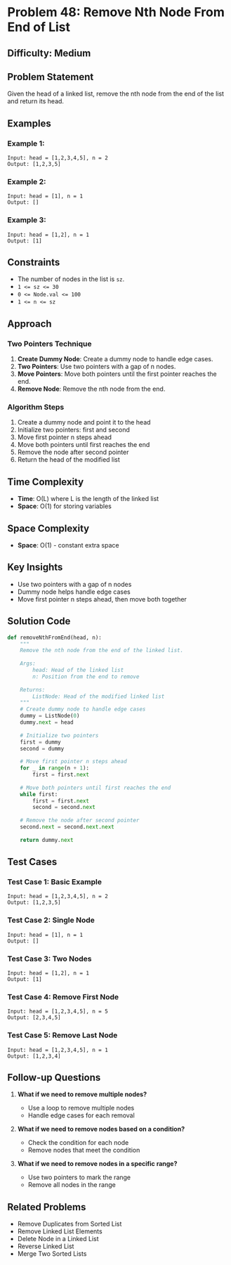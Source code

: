 # Problem 48: Remove Nth Node From End of List

## Difficulty: Medium

## Problem Statement

Given the head of a linked list, remove the nth node from the end of the list and return its head.

## Examples

### Example 1:
```
Input: head = [1,2,3,4,5], n = 2
Output: [1,2,3,5]
```

### Example 2:
```
Input: head = [1], n = 1
Output: []
```

### Example 3:
```
Input: head = [1,2], n = 1
Output: [1]
```

## Constraints

- The number of nodes in the list is `sz`.
- `1 <= sz <= 30`
- `0 <= Node.val <= 100`
- `1 <= n <= sz`

## Approach

### Two Pointers Technique

1. **Create Dummy Node**: Create a dummy node to handle edge cases.
2. **Two Pointers**: Use two pointers with a gap of n nodes.
3. **Move Pointers**: Move both pointers until the first pointer reaches the end.
4. **Remove Node**: Remove the nth node from the end.

### Algorithm Steps

1. Create a dummy node and point it to the head
2. Initialize two pointers: first and second
3. Move first pointer n steps ahead
4. Move both pointers until first reaches the end
5. Remove the node after second pointer
6. Return the head of the modified list

## Time Complexity

- **Time**: O(L) where L is the length of the linked list
- **Space**: O(1) for storing variables

## Space Complexity

- **Space**: O(1) - constant extra space

## Key Insights

- Use two pointers with a gap of n nodes
- Dummy node helps handle edge cases
- Move first pointer n steps ahead, then move both together

## Solution Code

```python
def removeNthFromEnd(head, n):
    """
    Remove the nth node from the end of the linked list.
    
    Args:
        head: Head of the linked list
        n: Position from the end to remove
        
    Returns:
        ListNode: Head of the modified linked list
    """
    # Create dummy node to handle edge cases
    dummy = ListNode(0)
    dummy.next = head
    
    # Initialize two pointers
    first = dummy
    second = dummy
    
    # Move first pointer n steps ahead
    for _ in range(n + 1):
        first = first.next
    
    # Move both pointers until first reaches the end
    while first:
        first = first.next
        second = second.next
    
    # Remove the node after second pointer
    second.next = second.next.next
    
    return dummy.next
```

## Test Cases

### Test Case 1: Basic Example
```
Input: head = [1,2,3,4,5], n = 2
Output: [1,2,3,5]
```

### Test Case 2: Single Node
```
Input: head = [1], n = 1
Output: []
```

### Test Case 3: Two Nodes
```
Input: head = [1,2], n = 1
Output: [1]
```

### Test Case 4: Remove First Node
```
Input: head = [1,2,3,4,5], n = 5
Output: [2,3,4,5]
```

### Test Case 5: Remove Last Node
```
Input: head = [1,2,3,4,5], n = 1
Output: [1,2,3,4]
```

## Follow-up Questions

1. **What if we need to remove multiple nodes?**
   - Use a loop to remove multiple nodes
   - Handle edge cases for each removal

2. **What if we need to remove nodes based on a condition?**
   - Check the condition for each node
   - Remove nodes that meet the condition

3. **What if we need to remove nodes in a specific range?**
   - Use two pointers to mark the range
   - Remove all nodes in the range

## Related Problems

- Remove Duplicates from Sorted List
- Remove Linked List Elements
- Delete Node in a Linked List
- Reverse Linked List
- Merge Two Sorted Lists
